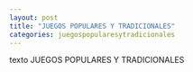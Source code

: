 ```yaml
---
layout: post
title: "JUEGOS POPULARES Y TRADICIONALES"
categories: juegospopularesytradicionales
---
```


texto JUEGOS POPULARES Y TRADICIONALES
